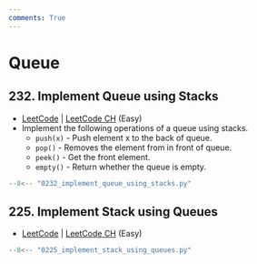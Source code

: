 ```yaml
---
comments: True
---
```


# Queue

## 232. Implement Queue using Stacks

-   [LeetCode](https://leetcode.com/problems/implement-queue-using-stacks/) | [LeetCode CH](https://leetcode.cn/problems/implement-queue-using-stacks/) (Easy)
-   Implement the following operations of a queue using stacks.
    -   `push(x)` - Push element x to the back of queue.
    -   `pop()` - Removes the element from in front of queue.
    -   `peek()` - Get the front element.
    -   `empty()` - Return whether the queue is empty.

```python
--8<-- "0232_implement_queue_using_stacks.py"
```

## 225. Implement Stack using Queues

-   [LeetCode](https://leetcode.com/problems/implement-stack-using-queues/) | [LeetCode CH](https://leetcode.cn/problems/implement-stack-using-queues/) (Easy)

```python
--8<-- "0225_implement_stack_using_queues.py"
```
